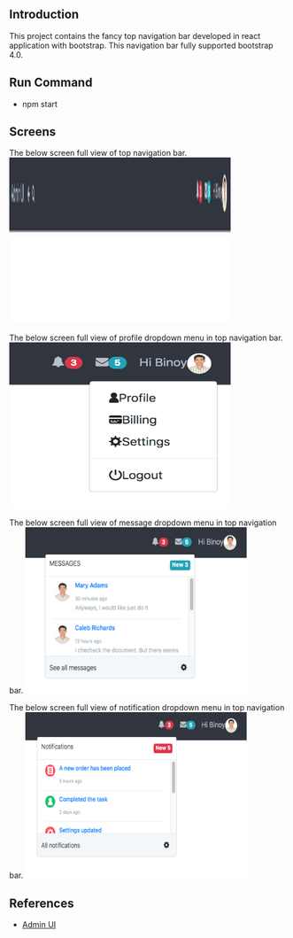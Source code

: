 ## Introduction
This project contains the fancy top navigation bar developed in react application with bootstrap. This navigation bar fully supported bootstrap 4.0.
## Run Command

* npm start

## Screens
The below screen full view of top navigation bar.
<img src="docs/images/img-main.png" width="400" height="300">

The below screen full view of profile dropdown menu in top navigation bar.
<img src="docs/images/img-profile.png" width="400" height="300">

The below screen full view of message dropdown menu in top navigation bar.
<img src="docs/images/img-message.png" width="400" height="300">

The below screen full view of notification dropdown menu in top navigation bar.
<img src="docs/images/img-notification.png" width="400" height="300">

## References
* [Admin UI](https://getbootstrapadmin.com/remark/iconbar/pages/email-articles.html)
